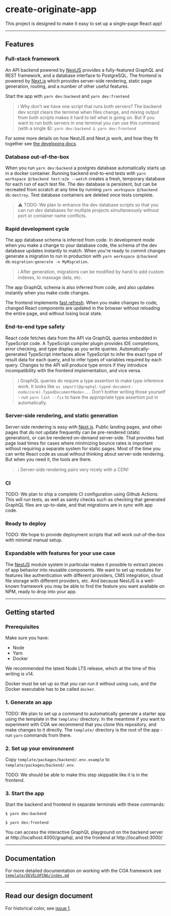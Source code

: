 # create-originate-app

This project is designed to make it easy to set up a single-page React app!

---

## Features

### Full-stack framework

An API backend powered by [NestJS][] provides a fully-featured GraphQL and REST
framework, and a database interface to PostgreSQL. The frontend is powered by
[Next.js][] which provides server-side rendering, static page generation,
routing, and a number of other useful features.

Start the app with `yarn dev:backend` and `yarn dev:frontend`

> ℹ️ Why don't we have one script that runs both servers? The backend dev script
> clears the terminal when files change, and mixing output from both scripts
> makes it hard to tell what is going on. But if you want to run both servers in
> one terminal you can use this command (with a single &):
> `yarn dev:backend & yarn dev:frontend`

For some more details on how NestJS and Next.js work, and how they fit together
see [the developing docs][developing].

[nestjs]: https://nestjs.com/
[next.js]: https://nextjs.org/
[developing]: ./template/DEVELOPING/index.md

### Database out-of-the-box

When you run `yarn dev:backend` a postgres database automatically starts up in
a docker container. Running backend end-to-end tests with
`yarn workspace @/backend test:e2e --watch`
creates a fresh, temporary database for each run of
each test file. The dev database is persistent, but can be recreated from
scratch at any time by running `yarn workspace @/backend db:destroy`. Test
database containers are deleted once tests complete.

> ⚠️ TODO: We plan to enhance the dev database scripts so that you can run dev
> databases for multiple projects simultaneously without port or container name
> conflicts.

### Rapid development cycle

The app database schema is inferred from code. In development mode when you make
a change to your database code, the schema of the dev database updates instantly
to match. When you're ready to commit changes generate a migration to run in
production with `yarn workspace @/backend db:migration:generate -n MyMigration`.

> ℹ️ After generation, migrations can be modified by hand to add custom indexes,
> to massage data, etc.

The app GraphQL schema is also inferred from code, and also updates instantly
when you make code changes.

The frontend implements [fast refresh][]. When you make changes to code, changed
React components are updated in the browser without reloading the entire page,
and without losing local state.

[fast refresh]: https://nextjs.org/docs/basic-features/fast-refresh

### End-to-end type safety

React code fetches data from the API via GraphQL queries embedded in TypeScript
code. A TypeScript compiler plugin provides IDE completions, error checking, and
type display as you write queries. Automatically-generated TypeScript interfaces
allow TypeScript to infer the exact type of result data for each query, and to
infer types of variables required by each query. Changes to the API will produce
type errors if they introduce incompatibility with the frontend implementation,
and vice versa.

> ℹ️ GraphQL queries do require a type assertion to make type inference work. It
> looks like `as import(@graphql-typed-document-node/core).TypedDocumentNode<...`
> Don't bother writing those yourself - run `yarn lint --fix` to have the
> appropriate type assertion put in automatically.

### Server-side rendering, and static generation

Server-side rendering is easy with [Next.js][]. Public landing pages, and other
pages that do not update frequently can be pre-rendered (static generation), or
can be rendered on-demand server-side. That provides fast page load times for
cases where minimizing bounce rates is important without requiring a separate
system for static pages. Most of the time you can write React code as usual
without thinking about server-side rendering. But when you need it, the tools
are there.

> ℹ️ Server-side rendering pairs very nicely with a CDN!

### CI

TODO: We plan to ship a complete CI configuration using Github Actions. This
will run tests, as well as sanity checks such as checking that generated GraphQL
files are up-to-date, and that migrations are in sync with app code.

### Ready to deploy

TODO: We hope to provide deployment scripts that will work out-of-the-box with
minimal manual setup.

### Expandable with features for your use case

The [NestJS][] module system in particular makes it possible to extract pieces
of app behavior into reusable components. We want to set up modules for features
like authentication with different providers, CMS integration, cloud file
storage with different providers, etc. And because NestJS is a well-known
framework you may be able to find the feature you want available on NPM, ready
to drop into your app.

---

## Getting started

### Prerequisites

Make sure you have:

- Node
- Yarn
- Docker

We recommended the latest Node LTS release, which at the time of this writing is
v14.

Docker must be set up so that you can run it without using `sudo`, and the
Docker executable has to be called `docker`.

### 1. Generate an app

TODO: We plan to set up a command to automatically generate a starter app using
the template in the `template/` directory. In the meantime if you want to
experiment with COA we recommend that you clone this repository, and make
changes to it directly. The `template/` directory is the root of the app - run
`yarn` commands from there.

### 2. Set up your environment

Copy `template/packages/backend/.env.example` to
`template/packages/backend/.env`.

TODO: We should be able to make this step skippable like it is in the frontend.

### 3. Start the app

Start the backend and frontend in separate terminals with these commands:

    $ yarn dev:backend

    $ yarn dev:frontend

You can access the interactive GraphQL playground on the backend server at
http://localhost:4000/graphql, and the frontend at http://localhost:3000/

---

## Documentation

For more detailed documentation on working with the COA framework see
[`template/DEVELOPING/index.md`][developing]

---

## Read our design document

For historical color, see [issue 1](https://github.com/Originate/create-originate-app/issues/1).
